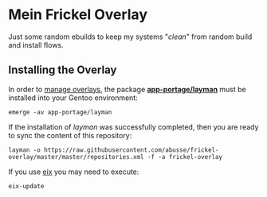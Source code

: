 # Mein Frickel Overlay

Just some random ebuilds to keep my systems "_clean_" from random build and install flows.

## Installing the Overlay

In order to [manage overlays](https://wiki.gentoo.org/wiki/Overlay), the
package [**app-portage/layman**](https://wiki.gentoo.org/wiki/Layman) must be
installed into your Gentoo environment:

```
emerge -av app-portage/layman
```

If the installation of _layman_ was successfully completed, then you are ready
to sync the content of this repository:

```
layman -o https://raw.githubusercontent.com/abusse/frickel-overlay/master/master/repositories.xml -f -a frickel-overlay
```

If you use [eix](https://wiki.gentoo.org/wiki/Eix) you may need to execute:

```
eix-update
```

